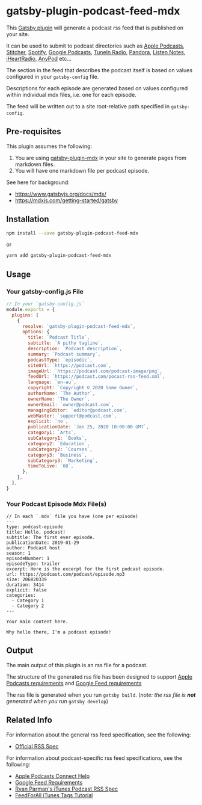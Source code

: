 # gatsby-plugin-podcast-feed-mdx

This [Gatsby plugin](https://www.gatsbyjs.org/docs/plugins/) will generate a podcast rss feed that is published on your site.

It can be used to submit to podcast directories such as [Apple Podcasts](https://help.apple.com/itc/podcasts_connect/), [Stitcher](https://partners.stitcher.com/join), [Spotify](https://podcasters.spotify.com/), [Google Podcasts](https://developers.google.com/search/docs/guides/podcast-overview), [TuneIn Radio](https://tunein.com/podcasts/), [Pandora](https://www.ampplaybook.com/podcasts), [Listen Notes](https://www.listennotes.com/submit/), [iHeartRadio](https://www.iheart.com/content/submit-your-podcast/), [AnyPod](https://anypod.net/publish) etc...

The section in the feed that describes the podcast itself is based on values configured in your `gatsby-config` file.

Descriptions for each episode are generated based on values configured within individual mdx files, i.e. one for each episode.

The feed will be written out to a site root-relative path specified in `gatsby-config`.

## Pre-requisites

This plugin assumes the following:

1. You are using [gatsby-plugin-mdx](https://www.gatsbyjs.org/packages/gatsby-plugin-mdx/) in your site to generate pages from markdown files.
2. You will have one markdown file per podcast episode.

See here for background:

* https://www.gatsbyjs.org/docs/mdx/
* https://mdxjs.com/getting-started/gatsby

## Installation

```sh
npm install --save gatsby-plugin-podcast-feed-mdx
```
or
```sh
yarn add gatsby-plugin-podcast-feed-mdx
```
## Usage

### Your gatsby-config.js File

```js
// In your `gatsby-config.js`
module.exports = {
  plugins: [
    {
      resolve: `gatsby-plugin-podcast-feed-mdx`,
      options: {
        title: `Podcast Title`,
        subtitle: `A pithy tagline`,
        description: `Podcast description`,
        summary: `Podcast summary`,
        podcastType: `episodic`,
        siteUrl: `https://podcast.com`,
        imageUrl: `https://podcast.com/podcast-image/png`,
        feedUrl: `https://podcast.com/pocast-rss-feed.xml`,
        language: `en-au`,
        copyright: `Copyright © 2020 Some Owner`,
        authorName: `The Author`,
        ownerName: `The Owner`,
        ownerEmail: `owner@podcast.com`,
        managingEditor: `editor@podcast.com`,
        webMaster: `support@podcast.com`,
        explicit: `no`,
        publicationDate: `Jan 25, 2020 10:00:00 GMT`,
        category1: `Arts`,
        subCategory1: `Books`,
        category2: `Education`,
        subCategory2: `Courses`,
        category3: `Business`,
        subCategory3: `Marketing`,
        timeToLive: `60`,
      },
    },
  ],
}
```

### Your Podcast Episode Mdx File(s)

```text
// In each `.mdx` file you have (one per episode)
---
type: podcast-episode
title: Hello, podcast!
subtitle: The first ever episode.
publicationDate: 2019-01-29
author: Podcast host
season: 1
episodeNumber: 1
episodeType: trailer
excerpt: Here is the excerpt for the first podcast episode.
url: https://podcast.com/podcast/episode.mp3
size: 206820339
duration: 3414
explicit: false
categories:
  - Category 1
  - Category 2
---

Your main content here.

Why hello there, I'm a podcast episode!

```

## Output

The main output of this plugin is an rss file for a podcast.

The structure of the generated rss file has been designed to support [Apple Podcasts requirements](https://help.apple.com/itc/podcasts_connect/#/itcb54353390) and [Google Feed requirements](https://developers.google.com/search/reference/podcast/rss-feed)

The rss file is generated when you run `gatsby build`. (*note: the rss file is **not** generated when you run* `gatsby develop`)




## Related Info
For information about the general rss feed specification, see the following:
* [Official RSS Spec](http://www.rssboard.org/rss-specification)

For information about podcast-specific rss feed specifications, see the following:
* [Apple Podcasts Connect Help](https://help.apple.com/itc/podcasts_connect/#/itcb54353390)
* [Google Feed Requirements](https://developers.google.com/search/reference/podcast/rss-feed)
* [Ryan Parman's iTunes Podcast RSS Spec](https://github.com/simplepie/simplepie-ng/wiki/Spec:-iTunes-Podcast-RSS)
* [FeedForAll iTunes Tags Tutorial](https://www.feedforall.com/itune-tutorial-tags.htm)

<!--
Also see https://github.com/TheCraigHewitt/Seriously-Simple-Podcasting/blob/master/templates/feed-podcast.php
-->